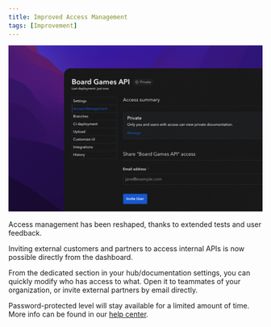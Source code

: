 ```yaml
---
title: Improved Access Management
tags: [Improvement]
---
```


![improved-access-management.png](/files/changelog/improved-access-management.png)

Access management has been reshaped, thanks to extended tests and user feedback.

Inviting external customers and partners to access internal APIs is now possible directly from the dashboard.

From the dedicated section in your hub/documentation settings, you can quickly modify who has access to what. Open it to teammates of your organization, or invite external partners by email directly.

Password-protected level will stay available for a limited amount of time. More info can be found in our [help center](https://docs.bump.sh/help/access-management/).